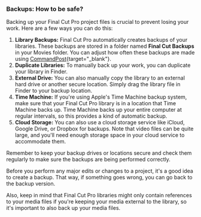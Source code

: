 ### Backups: How to be safe?

Backing up your Final Cut Pro project files is crucial to prevent losing your work. Here are a few ways you can do this:

1. **Library Backups:** Final Cut Pro automatically creates backups of your libraries. These backups are stored in a folder named **Final Cut Backups** in your Movies folder. You can adjust how often these backups are made using [CommandPost](https://commandpost.io){target="_blank"}.
2. **Duplicate Libraries:** To manually back up your work, you can duplicate your library in Finder.
3. **External Drive:** You can also manually copy the library to an external hard drive or another secure location. Simply drag the library file in Finder to your backup location.
4. **Time Machine:** If you're using Apple's Time Machine backup system, make sure that your Final Cut Pro library is in a location that Time Machine backs up. Time Machine backs up your entire computer at regular intervals, so this provides a kind of automatic backup.
5. **Cloud Storage:** You can also use a cloud storage service like iCloud, Google Drive, or Dropbox for backups. Note that video files can be quite large, and you'll need enough storage space in your cloud service to accommodate them.

Remember to keep your backup drives or locations secure and check them regularly to make sure the backups are being performed correctly.

Before you perform any major edits or changes to a project, it's a good idea to create a backup. That way, if something goes wrong, you can go back to the backup version.

Also, keep in mind that Final Cut Pro libraries might only contain references to your media files if you're keeping your media external to the library, so it's important to also back up your media files.
